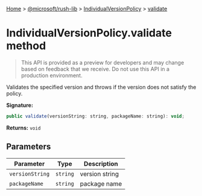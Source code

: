 [Home](./index) &gt; [@microsoft/rush-lib](rush-lib.md) &gt; [IndividualVersionPolicy](rush-lib.individualversionpolicy.md) &gt; [validate](rush-lib.individualversionpolicy.validate.md)

# IndividualVersionPolicy.validate method

> This API is provided as a preview for developers and may change based on feedback that we receive. Do not use this API in a production environment.

Validates the specified version and throws if the version does not satisfy the policy.

**Signature:**
```javascript
public validate(versionString: string, packageName: string): void;
```
**Returns:** `void`

## Parameters

|  Parameter | Type | Description |
|  --- | --- | --- |
|  `versionString` | `string` | version string |
|  `packageName` | `string` | package name |

